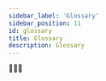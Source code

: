 ```yaml
---
sidebar_label: 'Glossary'
sidebar_position: 11
id: glossary
title: Glossary
description: Glossary
---
```


🚧🚧🚧
